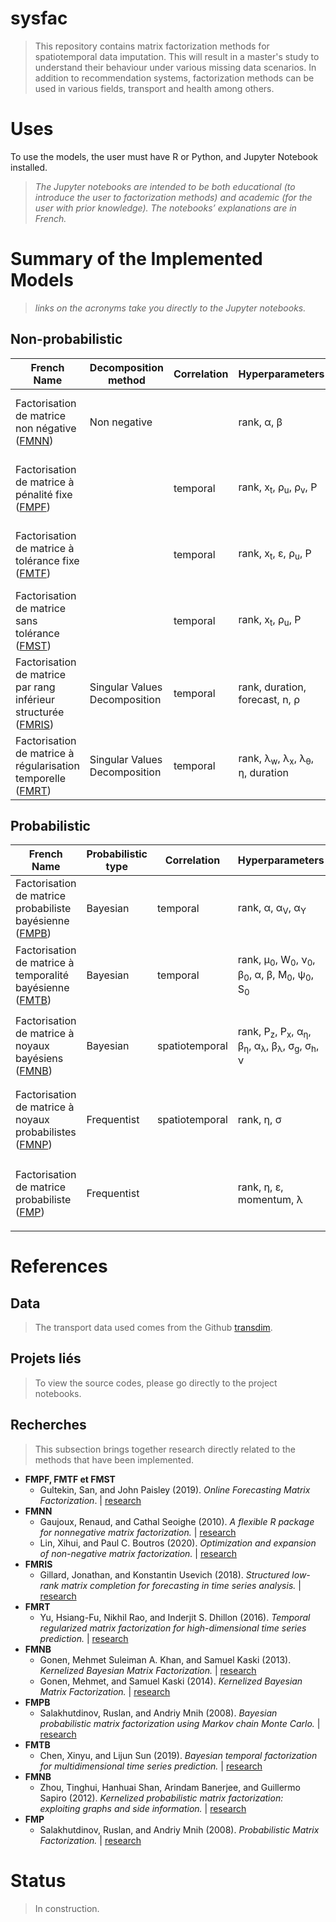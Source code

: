 # sysfac

> This repository contains matrix factorization methods for spatiotemporal data imputation. This will result in a master's study to understand their behaviour under various missing data scenarios. In addition to recommendation systems, factorization methods can be used in various fields, transport and health among others. 



# Uses

To use the models, the user must have R or Python, and Jupyter Notebook installed.

> *The Jupyter notebooks are intended to be both educational (to introduce the user to factorization methods) and academic (for the user with prior knowledge). The notebooks’ explanations are in French.* 

# Summary of the Implemented Models

> *links on the acronyms take you directly to the Jupyter notebooks.*

## Non-probabilistic
| French Name | Decomposition method | Correlation | Hyperparameters | Notes | English |
| --- | --- | --- | --- | --- | --- | 
| Factorisation de matrice non négative ([FMNN](https://github.com/antoML/sysfac/blob/master/codes/livrets/FMNN-FactorisationMatriceNonNegative.ipynb)) | Non negative |   | <p>rank,  &alpha;,  &beta;</p> |  | Non-negative matrix factorization (NNMF) |
| Factorisation de matrice à pénalité fixe ([FMPF](https://github.com/antoML/sysfac/blob/master/NP_FM-ApprentissageIncremental_OMF.ipynb)) |  | temporal | <p>rank,  x<sub>t</sub>,  &rho;<sub>u</sub>,  &rho;<sub>v</sub>,  P</p> | Online Learning | Fixed penalty matrix factorization (FPMF) |
| Factorisation de matrice à tolérance fixe ([FMTF](https://github.com/antoML/sysfac/blob/master/NP_FM-ApprentissageIncremental_OMF.ipynb)) |  | temporal | <p>rank,  x<sub>t</sub>,  &epsilon;,  &rho;<sub>u</sub>,  P</p> | Online Learning | Fixed tolerance matrix factorization (FTMF) |
| Factorisation de matrice sans tolérance ([FMST](https://github.com/antoML/sysfac/blob/master/codes/livrets/prediction_NP_FM-ApprentissageIncremental_OMF.ipynb)) |  | temporal | <p>rank,  x<sub>t</sub>,  &rho;<sub>u</sub>,  P</p> | Online Learning | Zero tolerance matrix factorization ([ZTMF](https://github.com/antoML/sysfac/blob/master/NP_FM-ApprentissageIncremental_OMF.ipynb)) |
| Factorisation de matrice par rang inférieur structurée ([FMRIS](https://github.com/antoML/sysfac/blob/master/codes/livrets/prediction_NP_FM-RangInferieurStructure_SLRMC.ipynb)) | Singular Values Decomposition | temporal | <p>rank,  duration,  forecast,  n,  &rho;</p> | Row by row | Structured low rank matrix completion (SLRMC) |
| Factorisation de matrice à régularisation temporelle ([FMRT](https://github.com/antoML/sysfac/blob/master/codes/livrets/FMRT-FactorisationMatriceRegularisationTemporelle.ipynb)) | Singular Values Decomposition | temporal | <p>rank,  &lambda;<sub>w</sub>,  &lambda;<sub>x</sub>,  &lambda;<sub>&theta;</sub>,  &eta;,  duration</p> |  | Temporal regularized matrix factorization (TRMF) |

## Probabilistic
| French Name | Probabilistic type | Correlation | Hyperparameters | Optimisation | Notes | English |
| --- | --- | --- | --- | --- | --- | --- |
| Factorisation de matrice probabiliste bayésienne ([FMPB](https://github.com/antoML/sysfac/blob/master/codes/livrets/FMBP-FactorisationMatriceBayesienneProbabiliste.ipynb)) | Bayesian | temporal | <p>rank,  &alpha;,  &alpha;<sub>V</sub>,  &alpha;<sub>Y</sub></p> | MCMC |  | Bayesian probabilistic matrix factorization (BPMF) |
| Factorisation de matrice à temporalité bayésienne ([FMTB](https://github.com/antoML/sysfac/blob/master/codes/livrets/FMBT-FactorisationMatriceBayesienneTemporelle.ipynb)) | Bayesian | temporal | <p>rank,  &mu;<sub>0</sub>,  W<sub>0</sub>,  &nu;<sub>0</sub>,  &beta;<sub>0</sub>,  &alpha;,  &beta;,  M<sub>0</sub>,  &psi;<sub>0</sub>,  S<sub>0</sub></p> | MCMC |  | Bayesian temporal matrix factorization (BTMF) |
| Factorisation de matrice à noyaux bayésiens ([FMNB](https://github.com/antoML/sysfac/blob/master/codes/livrets/PBG_FM-NoyauxBayesiens_KBMF.ipynb)) | Bayesian | spatiotemporal | <p>rank,  P<sub>z</sub>,  P<sub>x</sub>,  &alpha;<sub>&eta;</sub>,  &beta;<sub>&eta;</sub>,  &alpha;<sub>&lambda;</sub>,  &beta;<sub>&lambda;</sub>,  &sigma;<sub>g</sub>,  &sigma;<sub>h</sub>,  &nu;</p> | Variational |  Kernels : <p>Exponential<br>Gaussian<br>Periodic<p> | Kernelized bayesian matrix factorization (KBMF) |
| Factorisation de matrice à noyaux probabilistes ([FMNP](https://github.com/antoML/sysfac/blob/master/codes/livrets/PFG_FM-NoyauxProbabilistes_KPMF.ipynb)) | Frequentist | spatiotemporal | <p>rank,  &eta;,  &sigma;</p> | GD/SGD |  Kernels : <p>Exponential<br>Gaussian<br>Periodic<p> | Kernelized probabilistic matrix factorization (KPMF) |
| Factorisation de matrice probabiliste ([FMP](https://github.com/antoML/sysfac/blob/master/codes/livrets/FMP-FactorisationMatriceProbabiliste.ipynb)) | Frequentist |   | <p>rank,  &eta;,  &epsilon;,  momentum,  &lambda;</p> | GD | Variantes : <p>Prieures adaptatives<br>Contraintes</p> | Probabilistic matrix factorization (PMF) |


# References
## Data
> The transport data used comes from the Github [transdim](https://github.com/xinychen/transdim). 

## Projets liés
> To view the source codes, please go directly to the project notebooks. 

## Recherches
> This subsection brings together research directly related to the methods that have been implemented.

- **FMPF,  FMTF  et  FMST**
  - Gultekin, San, and John Paisley (2019). *Online Forecasting Matrix Factorization*. | [research](https://arxiv.org/abs/1712.08734)  
- **FMNN**
  - Gaujoux, Renaud, and Cathal Seoighe (2010). *A flexible R package for nonnegative matrix factorization.* | [research](https://bmcbioinformatics.biomedcentral.com/articles/10.1186/1471-2105-11-367)  
  - Lin, Xihui, and Paul C. Boutros (2020). *Optimization and expansion of non-negative matrix factorization.* | [research](https://www.ncbi.nlm.nih.gov/pmc/articles/PMC6945623/)  
- **FMRIS**
  - Gillard, Jonathan, and Konstantin Usevich (2018). *Structured low-rank matrix completion for forecasting in time series analysis.* | [research](https://arxiv.org/abs/1802.08242)  
- **FMRT**
  - Yu, Hsiang-Fu, Nikhil Rao, and Inderjit S. Dhillon (2016). *Temporal regularized matrix factorization for high-dimensional time series prediction.* | [research](https://papers.nips.cc/paper/6160-temporal-regularized-matrix-factorization-for-high-dimensional-time-series-prediction)  
- **FMNB**
  - Gonen, Mehmet Suleiman A. Khan, and Samuel Kaski (2013). *Kernelized Bayesian Matrix Factorization.* | [research](http://proceedings.mlr.press/v28/gonen13a.html)  
  - Gonen, Mehmet, and Samuel Kaski (2014). *Kernelized Bayesian Matrix Factorization.* | [research](10.1109/TPAMI.2014.2313125)  
- **FMPB**
  - Salakhutdinov, Ruslan, and Andriy Mnih (2008). *Bayesian probabilistic matrix factorization using Markov chain Monte Carlo.* | [research](https://doi.org/10.1145/1390156.1390267)  
- **FMTB**
  - Chen, Xinyu, and Lijun Sun (2019). *Bayesian temporal factorization for multidimensional time series prediction.* | [research](https://arxiv.org/abs/1910.06366)  
- **FMNB**
  - Zhou, Tinghui, Hanhuai Shan, Arindam Banerjee, and Guillermo Sapiro (2012). *Kernelized probabilistic matrix factorization: exploiting graphs and side information.* | [research](https://people.eecs.berkeley.edu/~tinghuiz/papers/sdm12_kpmf.pdf)  
- **FMP**
  - Salakhutdinov, Ruslan, and Andriy Mnih (2008). *Probabilistic Matrix Factorization.* | [research](https://dl.acm.org/doi/10.5555/2981562.2981720)  


# Status
> In construction.
